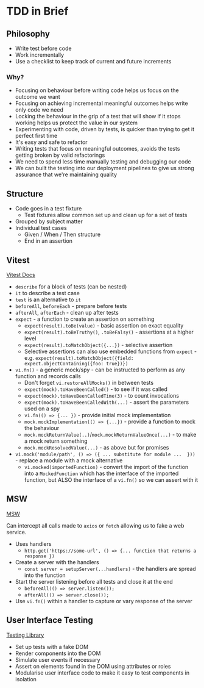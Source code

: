 # TDD in Brief

## Philosophy

- Write test before code
- Work incrementally
- Use a checklist to keep track of current and future increments

### Why?

- Focusing on behaviour before writing code helps us focus on the outcome we want
- Focusing on achieving incremental meaningful outcomes helps write only code we need
- Locking the behaviour in the grip of a test that will show if it stops working helps us protect the value in our system
- Experimenting with code, driven by tests, is quicker than trying to get it perfect first time
- It's easy and safe to refactor
- Writing tests that focus on meaningful outcomes, avoids the tests getting broken by valid refactorings
- We need to spend less time manually testing and debugging our code
- We can built the testing into our deployment pipelines to give us strong assurance that we're maintaining quality

## Structure

- Code goes in a test fixture
  - Test fixtures allow common set up and clean up for a set of tests
- Grouped by subject matter
- Individual test cases
  - Given / When / Then structure
  - End in an assertion

## Vitest

[Vitest Docs](https://vitest.dev/guide/)

- `describe` for a block of tests (can be nested)
- `it` to describe a test case
- `test` is an alternative to `it`
- `beforeAll`, `beforeEach` - prepare before tests
- `afterAll`, `afterEach` - clean up after tests
- `expect` - a function to create an assertion on something
  - `expect(result).toBe(value)` - basic assertion on exact equality
  - `expect(result).toBeTruthy()`, `.toBeFalsy()` - assertions at a higher level
  - `expect(result).toMatchObject({...})` - selective assertion
  - Selective assertions can also use embedded functions from `expect` - e.g. `expect(result).toMatchObject({field: expect.objectContaining({foo: true})})`
- `vi.fn()` - a generic mock/spy - can be instructed to perform as any function and records calls
  - Don't forget `vi.restoreAllMocks()` in between tests
  - `expect(mock).toHaveBeenCalled()` - to see if it was called
  - `expect(mock).toHaveBeenCalledTime(3)` - to count invocations
  - `expect(mock).toHaveBeenCalledWith(...)` - assert the parameters used on a spy
  - `vi.fn(() => {... })` - provide initial mock implementation
  - `mock.mockImplementation(() => {...})` - provide a function to mock the behaviour
  - `mock.mockReturnValue(..)`/`mock.mockReturnValueOnce(...)` - to make a mock return something
  - `mock.mockResolvedValue(...)` - as above but for promises
- `vi.mock('module/path', () => ({ ... substitute for module ...  }))` - replace a module with a mock alternative
  - `vi.mocked(importedFunction)` - convert the import of the function into a `MockedFunction` which has the interface of the imported function, but ALSO the interface of a `vi.fn()` so we can assert with it

## MSW

[MSW](https://mswjs.io/)

Can intercept all calls made to `axios` or `fetch` allowing us to fake a web service.

- Uses handlers
  - `http.get('https://some-url', () => {... function that returns a response })`
- Create a server with the handlers
  - `const server = setupServer(...handlers)` - the handlers are spread into the function
- Start the server listening before all tests and close it at the end
  - `beforeAll(() => server.listen());`
  - `afterAll(() => server.close());`
- Use `vi.fn()` within a handler to capture or vary response of the server

## User Interface Testing

[Testing Library](https://testing-library.com/)

- Set up tests with a fake DOM
- Render components into the DOM
- Simulate user events if necessary
- Assert on elements found in the DOM using attributes or roles
- Modularise user interface code to make it easy to test components in isolation
